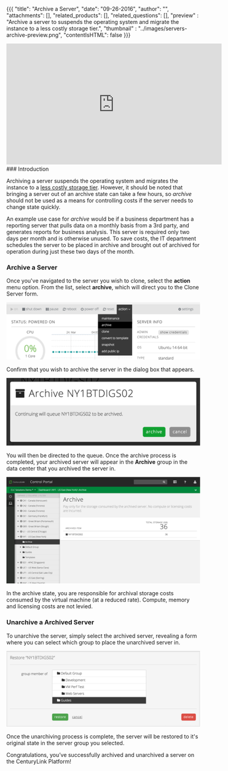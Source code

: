{{{
  "title": "Archive a Server",
  "date": "09-26-2016",
  "author": "",
  "attachments": [],
  "related_products": [],
  "related_questions": [],
  "preview" : "Archive a server to suspends the operating system and migrate the instance to a less costly storage tier.",
  "thumbnail" : "../images/servers-archive-preview.png",
  "contentIsHTML": false
}}}

<div class="no-pdf">
<iframe width="560" height="315" src="https://www.youtube.com/embed/kPKy2ixJeAU?rel=0&amp;showinfo=0" frameborder="0" allowfullscreen></iframe>
</div>
### Introduction

Archiving a server suspends the operating system and migrates the instance to a [less costly storage tier](https://www.ctl.io/pricing). However, it should be noted that bringing a server out of an archive state can take a few hours, so *archive* should not be used as a means for controlling costs if the server needs to change state quickly.

An example use case for *archive* would be if a business department has a reporting server that pulls data on a monthly basis from a 3rd party, and generates reports for business analysis. This server is required only two days per month and is otherwise unused. To save costs, the IT department schedules the server to be placed in archive and brought out of archived for operation during just these two days of the month.

### Archive a Server

  Once you've navigated to the server you wish to clone, select the **action** menu option. From the list, select **archive**, which will direct you to the Clone Server form.

  ![archive server menu option](../images/servers-archive-1.png)

  Confirm that you wish to archive the server in the dialog box that appears.

  ![confirm archive server](../images/servers-archive-2.png)

  You will then be directed to the queue. Once the archive process is completed, your archived server will appear in the **Archive** group in the data center that you archived the server in.

![archived servers](../images/servers-archive-3.png)

  In the archive state, you are responsible for archival storage costs consumed by the virtual machine (at a reduced rate). Compute, memory and licensing costs are not levied.

### Unarchive a Archived Server

  To unarchive the server, simply select the archived server, revealing a form where you can select which group to place the unarchived server in.

  ![archived servers](../images/servers-archive-4.png)

  Once the unarchiving process is complete, the server will be restored to it's original state in the server group you selected.

  Congratulations, you’ve successfully archived and unarchived a server on the CenturyLink Platform!
